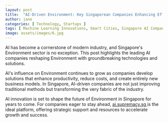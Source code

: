 ```yaml
---
layout: post
title:  "AI-Driven Environment: Key Singaporean Companies Enhancing Efficiency"
author: jane
categories: [ Technology, Startups ]
tags: [ Machine Learning Innovations, Smart Cities, Singapore AI Companies, AI in Asia, AI Revolution ]
image: assets/images/6.jpg
---
```


AI has become a cornerstone of modern industry, and Singapore's Environment sector is no exception. This post highlights the leading AI companies reshaping Environment with groundbreaking technologies and solutions.

AI's influence on Environment continues to grow as companies develop solutions that enhance productivity, reduce costs, and create entirely new business models. In Singapore, AI-driven companies are not just improving traditional methods but transforming the very fabric of the industry.

AI innovation is set to shape the future of Environment in Singapore for years to come. For companies eager to stay ahead, <a href="https://ai.supremacy.sg" target="_blank"> ai.supremacy.sg </a> is the ideal platform, offering strategic support and resources to accelerate growth and success.
